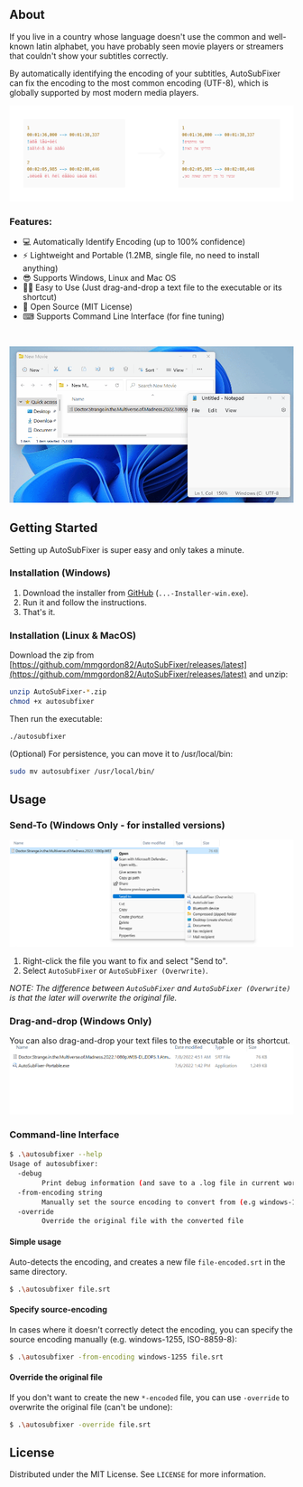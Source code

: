 ## About
If you live in a country whose language doesn't use the common and well-known latin alphabet, you have probably seen movie players or streamers that couldn't show your subtitles correctly.

By automatically identifying the encoding of your subtitles, AutoSubFixer can fix the encoding to the most common encoding (UTF-8), which is globally supported by most modern media players.

![Common encoding problems in subtitles](https://github.com/mmgordon82/AutoSubFixer/raw/main/assets/about1.png)

### Features:

* 💻 Automatically Identify Encoding (up to 100% confidence)
* ⚡ Lightweight and Portable (1.2MB, single file, no need to install anything)
* 😎 Supports Windows, Linux and Mac OS
* 🖖🏻 Easy to Use (Just drag-and-drop a text file to the executable or its shortcut)
* 📜 Open Source (MIT License)
* ⌨ Supports Command Line Interface (for fine tuning)

<br />

![Common encoding problems in subtitles](https://github.com/mmgordon82/AutoSubFixer/raw/main/assets/usage1.gif)

<!-- GETTING STARTED -->
## Getting Started

Setting up AutoSubFixer is super easy and only takes a minute.

### Installation (Windows)
1. Download the installer from [GitHub](https://github.com/mmgordon82/AutoSubFixer/releases/latest) (`...-Installer-win.exe`).
2. Run it and follow the instructions.
3. That's it.

### Installation (Linux & MacOS)


Download the zip from [https://github.com/mmgordon82/AutoSubFixer/releases/latest](https://github.com/mmgordon82/AutoSubFixer/releases/latest) and unzip: 
```sh
unzip AutoSubFixer-*.zip
chmod +x autosubfixer
```

Then run the executable:
```sh
./autosubfixer  
```

(Optional) For persistence, you can move it to /usr/local/bin:
```sh
sudo mv autosubfixer /usr/local/bin/
```

## Usage

### Send-To (Windows Only - for installed versions)
![Send-To](https://github.com/mmgordon82/AutoSubFixer/raw/main/assets/usage2.png)
1. Right-click the file you want to fix and select "Send to".
2. Select `AutoSubFixer` or `AutoSubFixer (Overwrite)`.

_NOTE: The difference between `AutoSubFixer` and `AutoSubFixer (Overwrite)` is that the later will overwrite the original file._

### Drag-and-drop (Windows Only)
You can also drag-and-drop your text files to the executable or its shortcut.
![Drag-and-Drop](https://github.com/mmgordon82/AutoSubFixer/raw/main/assets/usage3.gif)


### Command-line Interface
```sh
$ .\autosubfixer --help
Usage of autosubfixer:
  -debug
        Print debug information (and save to a .log file in current working directory)
  -from-encoding string
        Manually set the source encoding to convert from (e.g windows-1255, utf-8) (default "auto")
  -override
        Override the original file with the converted file
```

#### Simple usage
Auto-detects the encoding, and creates a new file `file-encoded.srt` in the same directory.
```sh
$ .\autosubfixer file.srt
```

#### Specify source-encoding
In cases where it doesn't correctly detect the encoding, you can specify the source encoding manually (e.g. windows-1255, ISO-8859-8):
```sh
$ .\autosubfixer -from-encoding windows-1255 file.srt
```

#### Override the original file
If you don't want to create the new `*-encoded` file, you can use `-override` to overwrite the original file (can't be undone):
```sh
$ .\autosubfixer -override file.srt
```

<!-- LICENSE -->
## License

Distributed under the MIT License. See `LICENSE` for more information.

